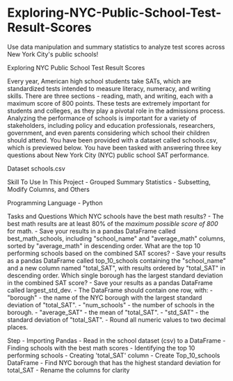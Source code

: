 # Exploring-NYC-Public-School-Test-Result-Scores
Use data manipulation and summary statistics to analyze test scores across New York City's public schools!

Exploring NYC Public School Test Result Scores

Every year, American high school students take SATs, which are standardized tests intended to measure literacy, numeracy, and writing skills. There are three sections - reading, math, and writing, each with a maximum score of 800 points. These tests are extremely important for students and colleges, as they play a pivotal role in the admissions process.
Analyzing the performance of schools is important for a variety of stakeholders, including policy and education professionals, researchers, government, and even parents considering which school their children should attend.
You have been provided with a dataset called schools.csv, which is previewed below.
You have been tasked with answering three key questions about New York City (NYC) public school SAT performance.


Dataset
schools.csv

Skill To Use In This Project
	- Grouped Summary Statistics
	- Subsetting, Modify Columns, and Others
	
Programming Language
	- Python
	
Tasks and Questions
Which NYC schools have the best math results? 
	- The best math results are at least 80% of the *maximum possible score of 800* for math.
	- Save your results in a pandas DataFrame called best_math_schools, including "school_name" and "average_math" columns, sorted by "average_math" in descending order.
What are the top 10 performing schools based on the combined SAT scores? 
	- Save your results as a pandas DataFrame called top_10_schools containing the "school_name" and a new column named "total_SAT", with results ordered by "total_SAT" in descending order.
Which single borough has the largest standard deviation in the combined SAT score?
	- Save your results as a pandas DataFrame called largest_std_dev.
	- The DataFrame should contain one row, with:
		- "borough" - the name of the NYC borough with the largest standard deviation of "total_SAT".
		- "num_schools" - the number of schools in the borough.
		- "average_SAT" - the mean of "total_SAT".
		- "std_SAT" - the standard deviation of "total_SAT".
	- Round all numeric values to two decimal places.

Step
	- Importing Pandas
	- Read in the school dataset (csv) to a DataFrame
	- Finding schools with the best math scores
	- Identifying the top 10 performing schools
		- Creating 'total_SAT' column
		- Create Top_10_schools DataFrame
	- Find NYC borough that has the highest standard deviation for total_SAT
	- Rename the columns for clarity

